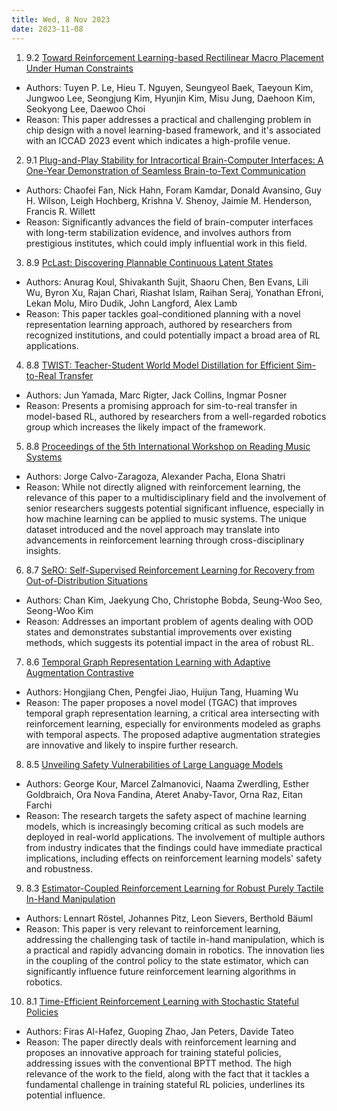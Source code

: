 ```yaml
---
title: Wed, 8 Nov 2023
date: 2023-11-08
---
```

1. 9.2 [Toward Reinforcement Learning-based Rectilinear Macro Placement Under Human Constraints](https://arxiv.org/abs/2311.03383)
* Authors: Tuyen P. Le, Hieu T. Nguyen, Seungyeol Baek, Taeyoun Kim, Jungwoo Lee, Seongjung Kim, Hyunjin Kim, Misu Jung, Daehoon Kim, Seokyong Lee, Daewoo Choi
* Reason: This paper addresses a practical and challenging problem in chip design with a novel learning-based framework, and it's associated with an ICCAD 2023 event which indicates a high-profile venue.

2. 9.1 [Plug-and-Play Stability for Intracortical Brain-Computer Interfaces: A One-Year Demonstration of Seamless Brain-to-Text Communication](https://arxiv.org/abs/2311.03611)
* Authors: Chaofei Fan, Nick Hahn, Foram Kamdar, Donald Avansino, Guy H. Wilson, Leigh Hochberg, Krishna V. Shenoy, Jaimie M. Henderson, Francis R. Willett
* Reason: Significantly advances the field of brain-computer interfaces with long-term stabilization evidence, and involves authors from prestigious institutes, which could imply influential work in this field.

3. 8.9 [PcLast: Discovering Plannable Continuous Latent States](https://arxiv.org/abs/2311.03534)
* Authors: Anurag Koul, Shivakanth Sujit, Shaoru Chen, Ben Evans, Lili Wu, Byron Xu, Rajan Chari, Riashat Islam, Raihan Seraj, Yonathan Efroni, Lekan Molu, Miro Dudik, John Langford, Alex Lamb
* Reason: This paper tackles goal-conditioned planning with a novel representation learning approach, authored by researchers from recognized institutions, and could potentially impact a broad area of RL applications.

4. 8.8 [TWIST: Teacher-Student World Model Distillation for Efficient Sim-to-Real Transfer](https://arxiv.org/abs/2311.03622)
* Authors: Jun Yamada, Marc Rigter, Jack Collins, Ingmar Posner
* Reason: Presents a promising approach for sim-to-real transfer in model-based RL, authored by researchers from a well-regarded robotics group which increases the likely impact of the framework.

5. 8.8 [Proceedings of the 5th International Workshop on Reading Music Systems](https://arxiv.org/abs/2311.04091)
* Authors: Jorge Calvo-Zaragoza, Alexander Pacha, Elona Shatri
* Reason: While not directly aligned with reinforcement learning, the relevance of this paper to a multidisciplinary field and the involvement of senior researchers suggests potential significant influence, especially in how machine learning can be applied to music systems. The unique dataset introduced and the novel approach may translate into advancements in reinforcement learning through cross-disciplinary insights.

6. 8.7 [SeRO: Self-Supervised Reinforcement Learning for Recovery from Out-of-Distribution Situations](https://arxiv.org/abs/2311.03651)
* Authors: Chan Kim, Jaekyung Cho, Christophe Bobda, Seung-Woo Seo, Seong-Woo Kim
* Reason: Addresses an important problem of agents dealing with OOD states and demonstrates substantial improvements over existing methods, which suggests its potential impact in the area of robust RL.

7. 8.6 [Temporal Graph Representation Learning with Adaptive Augmentation Contrastive](https://arxiv.org/abs/2311.03897)
* Authors: Hongjiang Chen, Pengfei Jiao, Huijun Tang, Huaming Wu
* Reason: The paper proposes a novel model (TGAC) that improves temporal graph representation learning, a critical area intersecting with reinforcement learning, especially for environments modeled as graphs with temporal aspects. The proposed adaptive augmentation strategies are innovative and likely to inspire further research.

8. 8.5 [Unveiling Safety Vulnerabilities of Large Language Models](https://arxiv.org/abs/2311.04124)
* Authors: George Kour, Marcel Zalmanovici, Naama Zwerdling, Esther Goldbraich, Ora Nova Fandina, Ateret Anaby-Tavor, Orna Raz, Eitan Farchi
* Reason: The research targets the safety aspect of machine learning models, which is increasingly becoming critical as such models are deployed in real-world applications. The involvement of multiple authors from industry indicates that the findings could have immediate practical implications, including effects on reinforcement learning models' safety and robustness.

9. 8.3 [Estimator-Coupled Reinforcement Learning for Robust Purely Tactile In-Hand Manipulation](https://arxiv.org/abs/2311.04060)
* Authors: Lennart Röstel, Johannes Pitz, Leon Sievers, Berthold Bäuml
* Reason: This paper is very relevant to reinforcement learning, addressing the challenging task of tactile in-hand manipulation, which is a practical and rapidly advancing domain in robotics. The innovation lies in the coupling of the control policy to the state estimator, which can significantly influence future reinforcement learning algorithms in robotics.

10. 8.1 [Time-Efficient Reinforcement Learning with Stochastic Stateful Policies](https://arxiv.org/abs/2311.04082)
* Authors: Firas Al-Hafez, Guoping Zhao, Jan Peters, Davide Tateo
* Reason: The paper directly deals with reinforcement learning and proposes an innovative approach for training stateful policies, addressing issues with the conventional BPTT method. The high relevance of the work to the field, along with the fact that it tackles a fundamental challenge in training stateful RL policies, underlines its potential influence.

